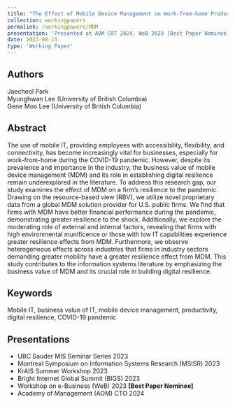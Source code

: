 ```yaml
---
title: "The Effect of Mobile Device Management on Work-from-home Productivity: Insights from U.S. Public Firms"
collection: workingpapers
permalink: /workingpapers/MDM
presentation: 'Presented at AOM COT 2024, WeB 2023 [Best Paper Nominee], BIGS 2023, KrAIS Summer 2023, MSISR 2023, KrAIS Summer Workshop 2023'
date: 2023-08-15
type: 'Working Paper'
---
```


## Authors
Jaecheol Park\
Myunghwan Lee (University of British Columbia)\
Gene Moo Lee (University of British Columbia)

## Abstract
The use of mobile IT, providing employees with accessibility, flexibility, and connectivity, has become increasingly vital for businesses, especially for work-from-home during the COVID-19 pandemic. However, despite its prevalence and importance in the industry, the business value of mobile device management (MDM) and its role in establishing digital resilience remain underexplored in the literature. To address this research gap, our study examines the effect of MDM on a firm’s resilience to the pandemic. Drawing on the resource-based view (RBV), we utilize novel proprietary data from a global MDM solution provider for U.S. public firms. We find that firms with MDM have better financial performance during the pandemic, demonstrating greater resilience to the shock. Additionally, we explore the moderating role of external and internal factors, revealing that firms with high environmental munificence or those with low IT capabilities experience greater resilience effects from MDM. Furthermore, we observe heterogeneous effects across industries that firms in industry sectors demanding greater mobility have a greater resilience effect from MDM. This study contributes to the information systems literature by emphasizing the business value of MDM and its crucial role in building digital resilience.

## Keywords
Mobile IT, business value of IT, mobile device management, productivity, digital resilience, COVID-19 pandemic

## Presentations
* UBC Sauder MIS Seminar Series 2023
* Montreal Symposium on Information Systems Research (MSISR) 2023
* KrAIS Summer Workshop 2023
* Bright Internet Global Summit (BIGS) 2023
* Workshop on e-Business (WeB) 2023 **[Best Paper Nominee]**
* Academy of Management (AOM) CTO 2024
